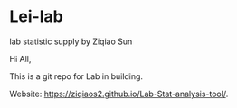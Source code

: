 # Lei-lab
lab statistic supply by Ziqiao Sun


Hi All,

This is a git repo for Lab in building.

Website: https://ziqiaos2.github.io/Lab-Stat-analysis-tool/.
